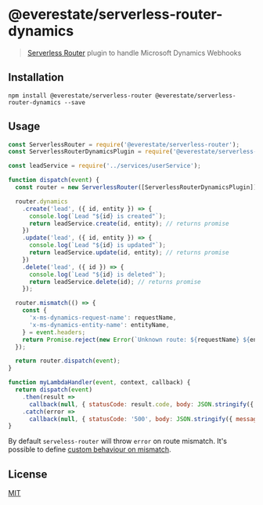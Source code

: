 # @everestate/serverless-router-dynamics

> [Serverless Router](https://github.com/everestate/serverless-router) plugin to handle Microsoft Dynamics Webhooks

## Installation

```
npm install @everestate/serverless-router @everestate/serverless-router-dynamics --save
```

## Usage

```javascript
const ServerlessRouter = require('@everestate/serverless-router');
const ServerlessRouterDynamicsPlugin = require('@everestate/serverless-router-dynamics');

const leadService = require('../services/userService');

function dispatch(event) {
  const router = new ServerlessRouter([ServerlessRouterDynamicsPlugin]);

  router.dynamics
    .create('lead', ({ id, entity }) => {
      console.log(`Lead "${id} is created"`);
      return leadService.create(id, entity); // returns promise
    })
    .update('lead', ({ id, entity }) => {
      console.log(`Lead "${id} is updated"`);
      return leadService.update(id, entity); // returns promise
    })
    .delete('lead', ({ id }) => {
      console.log(`Lead "${id} is deleted"`);
      return leadService.delete(id); // returns promise
    });

  router.mismatch(() => {
    const {
      'x-ms-dynamics-request-name': requestName,
      'x-ms-dynamics-entity-name': entityName,
    } = event.headers;
    return Promise.reject(new Error(`Unknown route: ${requestName} ${entityName}`));
  });

  return router.dispatch(event);
}

function myLambdaHandler(event, context, callback) {
  return dispatch(event)
    .then(result =>
      callback(null, { statusCode: result.code, body: JSON.stringify({ payload: result.payload }) }))
    .catch(error =>
      callback(null, { statusCode: '500', body: JSON.stringify({ message: error.message }) }));
}
```

By default `serveless-router` will throw `error` on route mismatch.
It's possible to define [custom behaviour on mismatch](https://github.com/everestate/serverless-router#when-route-is-mismatched).

## License

[MIT](./LICENSE)
